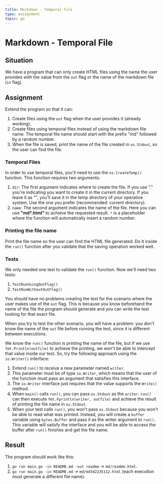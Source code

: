 ```yaml
---
title: Markdown - Temporal File
type: assignment
topic: go
---
```


# Markdown - Temporal File

## Situation

We have a program that can only create HTML files using the name the user provides with the value from the `out` flag or the name of the markdown file (`in` flag).

## Assignment

Extend the program so that it can:

1. Create files using the `out` flag when the user provides it (already working).
2. Create files using temporal files instead of using the markdown file name. The temporal file name should start with the prefix "md" followed by a random number.
3. When the file is saved, print the name of the file created in `os.Stdout`, so the user can find the file.

### Temporal Files

In order to use temporal files, you'll need to use the `os.CreateTemp()` function. This function requires two arguments:

1. `dir`: The first argument indicates where to create the file. If you use "." you're indicating you want to create it in the current directory. If you leave it as "", you'll save it in the temp directory of your operative system. Use the one you prefer (recommended: current directory).
2. `name`: The second argument indicates the name of the file. Here you can use **"md\*.html"** to achieve the requested result. `*` is a placeholder where the function will automatically insert a random number.

### Printing the file name

Print the file name so the user can find the HTML file generated. Do it inside the `run()` function after you validate that the saving operation worked well.

### Tests

We only needed one test to validate the `run()` function. Now we'll need two tests:

1. `TestRunUsingOutFlag()`
2. `TestRunWithoutOutFlag()`

You should have no problems creating the test for the scenario where the user makes use of the `out` flag. This is because you know beforehand the name of the file the program should generate and you can write the test looking for that exact file.

When you try to test the other scenario, you will have a problem: you don't know the name of the `out` file before running the test, since it is different between executions.

We know the `run()` function is printing the name of the file, but if we use `fmt.Println(outfile)` to achieve the printing, we won't be able to intercept that value inside our test. So, try the following approach using the `io.Writer()` interface:

1. Extend `run()` to receive a new parameter named `writer`.
2. This parameter must be of type `io.Writer`, which means that the user of the function must pass an argument that satisfies this interface.
3. The `io.Writer` interface just requires that the value supports the `Write()` method.
4. When `main()` calls `run()`, you can pass `os.Stdout` as the `writer`. `run()` can then execute `fmt.Fprintln(writer, outfile)` and achieve the result of printing the file name in `os.Stdout`.
5. When your test calls `run()`, you won't pass `os.Stdout` because you won't be able to read what was printed. Instead, you will create a `buffer` variable using `bytes.Buffer` and pass it as the writer argument to `run()`. This variable will satisfy the interface and you will be able to access the buffer after `run()` finishes and get the file name.

## Result

The program should work like this:

1. `go run main.go -in README.md -out readme` -> `md/readme.html`.
2. `go run main.go -in README.md` -> `md/md342235112.html` (each execution must generate a different file name).
